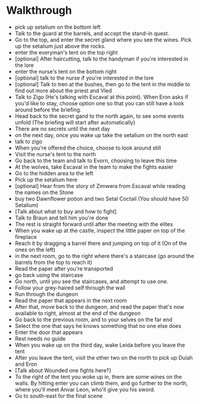 # Walkthrough

- pick up setalium on the bottom left
- Talk to the guard at the barrels, and accept the stand-in quest.
- Go to the top, and enter the secret gland where you see the wines. Pick up the setalium just above the rocks.
- enter the everyman's tent on the top right
- [optional] After haircutting, talk to the handyman if you're interested in the lore
- enter the nurse's tent on the bottom right
- [optional] talk to the nurse if you're interested in the lore
- [optional] Talk to tren at the bushes, then go to the tent in the middle to find out more about the priest and Vled
- Talk to Zigo (He's talking with Escaval at this point). When Eron asks if you'd like to stay, choose option one so that you can still have a look around before the briefing.
- Head back to the secret gand to the north again, to see some events unfold (The briefing will start after automatically)
- There are no secrets until the next day
- on the next day, once you wake up take the setalium on the north east
- talk to zigo
- When you're offered the choice, choose to look around still
- Visit the nurse's tent to the north
- Go back to the team and talk to Evorn, choosing to leave this time
- At the wolves, take Escaval in the team to make the fights easier
- Go to the hidden area to the left
- Pick up the setalium here
- [optional] Hear from the story of Zimwera from Escaval while reading the names on the Stone
- buy two Dawnflower potion and two Setal Coctail (You should have 50 Setalium)
- [Talk about what to buy and how to fight]
- Talk to Braun and tell him you're done
- The rest is straight forward until after the meeting with the elites
- When you wake up at the castle, inspect the little paper on top of the fireplace
- Reach it by dragging a barrel there and jumping on top of it (On of the ones on the left)
- in the next room, go to the right where there's a staircase (go around the barrels from the top to reach it)
- Read the paper after you're transported
- go back using the staircase
- Go north, until you see the staircases, and attempt to use one.
- Follow your grey-haired self through the wall
- Run through the dungeon
- Read the paper that appears in the next room
- After that, move back to the dungeon, and read the paper that's now available to right, almost at the end of the dungeon
- Go back to the previous room, and to your selves on the far end
- Select the one that says he knows something that no one else does
- Enter the door that appears
- Rest needs no guide
- When you wake up on the third day, wake Leida before you leave the tent
- After you leave the tent, visit the other two on the north to pick up Dulah and Eron
- [Talk about Wounded one fights here?]
- To the right of the tent you woke up in, there are some wines on the walls. By hitting enter you can climb them, and go further to the north, where you'll meet Anvar Leon, who'll give you his sword.
- Go to south-east for the final scene
